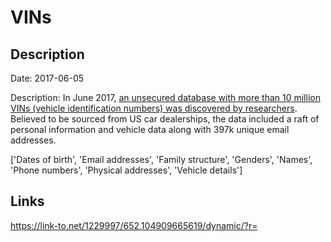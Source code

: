 # VINs

## Description

Date: 2017-06-05

Description:
In June 2017, <a href="https://www.bleepingcomputer.com/news/security/car-thieves-everywhere-rejoice-as-unsecured-database-exposes-10-million-car-vins/" target="_blank" rel="noopener">an unsecured database with more than 10 million VINs (vehicle identification numbers) was discovered by researchers</a>. Believed to be sourced from US car dealerships, the data included a raft of personal information and vehicle data along with 397k unique email addresses.


['Dates of birth', 'Email addresses', 'Family structure', 'Genders', 'Names', 'Phone numbers', 'Physical addresses', 'Vehicle details']

## Links

https://link-to.net/1229997/652.104909665619/dynamic/?r=